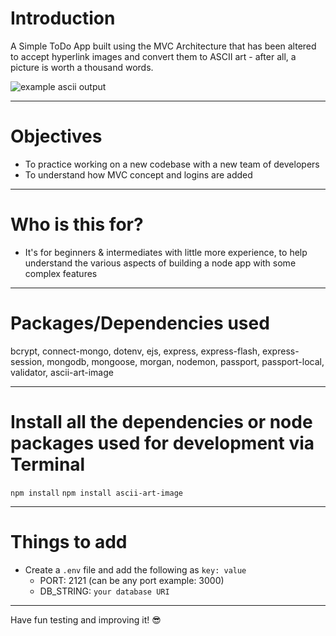 # Introduction

A Simple ToDo App built using the MVC Architecture that has been altered to accept hyperlink images and convert them to ASCII art - after all, a picture is worth a thousand words. 

![example ascii output](https://i.ibb.co/0r7rbV1/Screenshot-2022-09-04-093528.png)

---

# Objectives

- To practice working on a new codebase with a new team of developers 
- To understand how MVC concept and logins are added

---

# Who is this for? 

- It's for beginners & intermediates with little more experience, to help understand the various aspects of building a node app with some complex features

---

# Packages/Dependencies used 

bcrypt, connect-mongo, dotenv, ejs, express, express-flash, express-session, mongodb, mongoose, morgan, nodemon, passport, passport-local, validator, ascii-art-image

---

# Install all the dependencies or node packages used for development via Terminal

`npm install`
`npm install ascii-art-image`

---

# Things to add

- Create a `.env` file and add the following as `key: value` 
  - PORT: 2121 (can be any port example: 3000) 
  - DB_STRING: `your database URI` 
 ---
 
 Have fun testing and improving it! 😎


